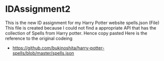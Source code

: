 # IDAssignment2

This is the new ID assignment for my Harry Potter website
spells.json (File)
This file is created because I could not find a appropriate API that has the collection of Spells from Harry potter. Hence copy pasted
Here is the reference to the original codeing
- https://github.com/bukinoshita/harry-potter-spells/blob/master/spells.json